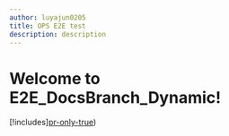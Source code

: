 ```yaml
---
author: luyajun0205
title: OPS E2E test
description: description
---
```


# Welcome to E2E_DocsBranch_Dynamic!
[!includes][pr-only-true](./includes/test.md))
